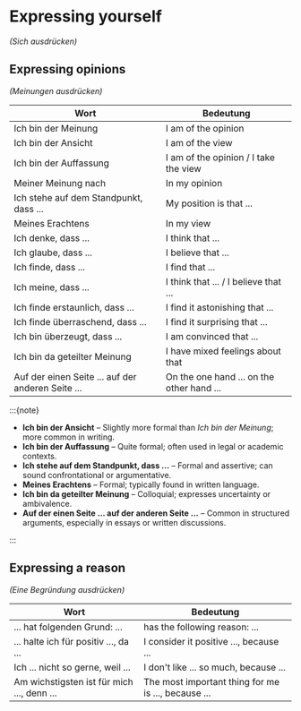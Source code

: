 # Expressing yourself
*(Sich ausdrücken)*

## Expressing opinions
*(Meinungen ausdrücken)*

| Wort | Bedeutung |
|------|-----------|
| Ich bin der Meinung | I am of the opinion |
| Ich bin der Ansicht | I am of the view |
| Ich bin der Auffassung | I am of the opinion / I take the view |
| Meiner Meinung nach | In my opinion |
| Ich stehe auf dem Standpunkt, dass ... | My position is that ... |
| Meines Erachtens | In my view |
| Ich denke, dass ... | I think that ... |
| Ich glaube, dass ... | I believe that ... |
| Ich finde, dass ... | I find that ... |
| Ich meine, dass ... | I think that ... / I believe that ... |
| Ich finde erstaunlich, dass ... | I find it astonishing that ... |
| Ich finde überraschend, dass ... | I find it surprising that ... |
| Ich bin überzeugt, dass ... | I am convinced that ... |
| Ich bin da geteilter Meinung | I have mixed feelings about that |
| Auf der einen Seite ... auf der anderen Seite ... | On the one hand ... on the other hand ... |


:::{note}
- **Ich bin der Ansicht** – Slightly more formal than *Ich bin der Meinung*; more common in writing.  
- **Ich bin der Auffassung** – Quite formal; often used in legal or academic contexts.  
- **Ich stehe auf dem Standpunkt, dass ...** – Formal and assertive; can sound confrontational or argumentative.  
- **Meines Erachtens** – Formal; typically found in written language.  
- **Ich bin da geteilter Meinung** – Colloquial; expresses uncertainty or ambivalence.  
- **Auf der einen Seite ... auf der anderen Seite ...** – Common in structured arguments, especially in essays or written discussions.

:::

## Expressing a reason
*(Eine Begründung ausdrücken)*

| Wort | Bedeutung |
|------|-----------|
... hat folgenden Grund: ... | has the following reason: ... |
... halte ich für positiv ..., da ... | I consider it positive ..., because ... |
Ich ... nicht so gerne, weil ... | I don't like ... so much, because ... |
Am wichstigsten ist für mich ..., denn ... | The most important thing for me is ..., because ... |